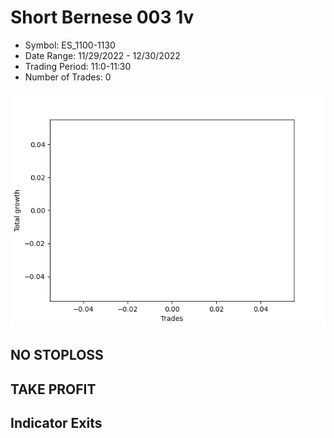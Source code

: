# Short Bernese 003 1v 
- Symbol: ES_1100-1130
- Date Range: 11/29/2022 - 12/30/2022
- Trading Period: 11:0-11:30
- Number of Trades: 0

![Plot](ShortBernese0031vES_1100-1130.png)
## NO STOPLOSS














## TAKE PROFIT











## Indicator Exits

